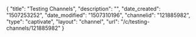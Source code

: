 {
    "title": "Testing Channels",
    "description": "",
    "date_created": "1507253252",
    "date_modified": "1507310196",
    "channelid": "121885982",
    "type": "captivate",
    "layout": "channel",
    "url": "\/c\/testing-channels\/121885982"
}